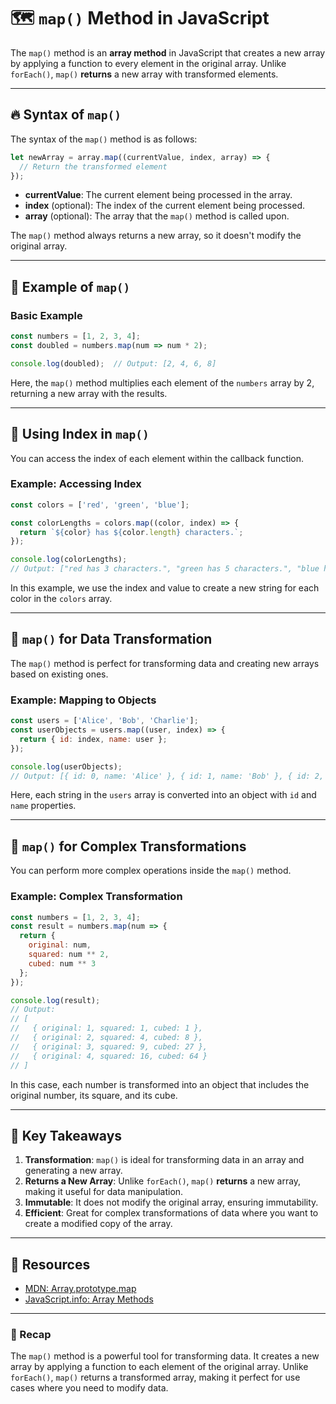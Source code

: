 # 🗺️ `map()` Method in JavaScript

The `map()` method is an **array method** in JavaScript that creates a new array by applying a function to every element in the original array. Unlike `forEach()`, `map()` **returns** a new array with transformed elements.

---

## 🔥 Syntax of `map()`

The syntax of the `map()` method is as follows:

```javascript
let newArray = array.map((currentValue, index, array) => {
  // Return the transformed element
});
```

- **currentValue**: The current element being processed in the array.
- **index** (optional): The index of the current element being processed.
- **array** (optional): The array that the `map()` method is called upon.

The `map()` method always returns a new array, so it doesn't modify the original array.

---

## 🚀 Example of `map()`

### Basic Example

```javascript
const numbers = [1, 2, 3, 4];
const doubled = numbers.map(num => num * 2);

console.log(doubled);  // Output: [2, 4, 6, 8]
```

Here, the `map()` method multiplies each element of the `numbers` array by 2, returning a new array with the results.

---

## 🧩 Using Index in `map()`

You can access the index of each element within the callback function.

### Example: Accessing Index

```javascript
const colors = ['red', 'green', 'blue'];

const colorLengths = colors.map((color, index) => {
  return `${color} has ${color.length} characters.`;
});

console.log(colorLengths);  
// Output: ["red has 3 characters.", "green has 5 characters.", "blue has 4 characters."]
```

In this example, we use the index and value to create a new string for each color in the `colors` array.

---

## 🚀 `map()` for Data Transformation

The `map()` method is perfect for transforming data and creating new arrays based on existing ones.

### Example: Mapping to Objects

```javascript
const users = ['Alice', 'Bob', 'Charlie'];
const userObjects = users.map((user, index) => {
  return { id: index, name: user };
});

console.log(userObjects);
// Output: [{ id: 0, name: 'Alice' }, { id: 1, name: 'Bob' }, { id: 2, name: 'Charlie' }]
```

Here, each string in the `users` array is converted into an object with `id` and `name` properties.

---

## 🧩 `map()` for Complex Transformations

You can perform more complex operations inside the `map()` method.

### Example: Complex Transformation

```javascript
const numbers = [1, 2, 3, 4];
const result = numbers.map(num => {
  return {
    original: num,
    squared: num ** 2,
    cubed: num ** 3
  };
});

console.log(result);
// Output: 
// [
//   { original: 1, squared: 1, cubed: 1 },
//   { original: 2, squared: 4, cubed: 8 },
//   { original: 3, squared: 9, cubed: 27 },
//   { original: 4, squared: 16, cubed: 64 }
// ]
```

In this case, each number is transformed into an object that includes the original number, its square, and its cube.

---

## 🚀 Key Takeaways

1. **Transformation**: `map()` is ideal for transforming data in an array and generating a new array.
2. **Returns a New Array**: Unlike `forEach()`, `map()` **returns** a new array, making it useful for data manipulation.
3. **Immutable**: It does not modify the original array, ensuring immutability.
4. **Efficient**: Great for complex transformations of data where you want to create a modified copy of the array.

---

## 🔗 Resources
- [MDN: Array.prototype.map](https://developer.mozilla.org/en-US/docs/Web/JavaScript/Reference/Global_Objects/Array/map)
- [JavaScript.info: Array Methods](https://javascript.info/array-methods)

---

### 🎉 Recap

The `map()` method is a powerful tool for transforming data. It creates a new array by applying a function to each element of the original array. Unlike `forEach()`, `map()` returns a transformed array, making it perfect for use cases where you need to modify data.

